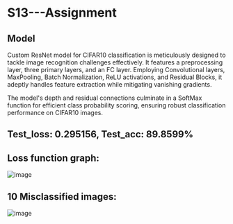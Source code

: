 # S13---Assignment

## Model

Custom ResNet model for CIFAR10 classification is meticulously designed to tackle image recognition challenges effectively. It features a preprocessing layer, three primary layers, and an FC layer. Employing Convolutional layers, MaxPooling, Batch Normalization, ReLU activations, and Residual Blocks, it adeptly handles feature extraction while mitigating vanishing gradients.

The model's depth and residual connections culminate in a SoftMax function for efficient class probability scoring, ensuring robust classification performance on CIFAR10 images.

## Test_loss: 0.295156, Test_acc: 89.8599%

## Loss function graph:

![image](https://github.com/harikishanm96/S13---Assignment/assets/53985105/97befce1-9cc2-42f1-b0e3-729cb9cf8e7c)

## 10 Misclassified images:

![image](https://github.com/harikishanm96/S13---Assignment/assets/53985105/10fe7642-c8cc-443c-a03e-41bdf91f690c)


